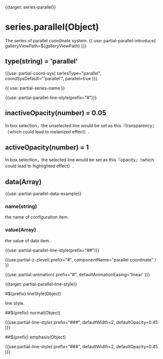 
{{target: series-parallel}}

# series.parallel(Object)

The series of parallel coordinate system.
{{ use: partial-parallel-introduce(
    galleryViewPath=${galleryViewPath}
)}}


## type(string) = 'parallel'


{{use: partial-coord-sys(
    seriesType="parallel",
    coordSysDefault="'parallel'",
    parallel=true
)}}


{{ use: partial-series-name }}


{{use: partial-parallel-line-style(prefix="#")}}


## inactiveOpacity(number) = 0.05

In box selection，the unselected line would be set as this『transparency』（which could lead to melanized effect）.

## activeOpacity(number) = 1

In box selection，the selected line would be set as this『opacity』（which could lead to highlighted effect）.



## data(Array)

{{use: partial-parallel-data-example}}

### name(string)

the name of configuration item.

### value(Array)

the value of data item.

{{use: partial-parallel-line-style(prefix="##")}}


{{use:partial-z-zlevel(
    prefix="#",
    componentName="parallel coordinate"
) }}

{{use: partial-animation(
    prefix="#",
    defaultAnimationEasing='linear'
)}}





{{target: partial-parallel-line-style}}

#${prefix} lineStyle(Object)

line style.

##${prefix} normal(Object)

{{use:partial-line-style(
    prefix="###",
    defaultWidth=2,
    defaultOpacity=0.45
)}}

##${prefix} emphasis(Object)

{{use:partial-line-style(
    prefix="###",
    defaultWidth=2,
    defaultOpacity=0.45
)}}



